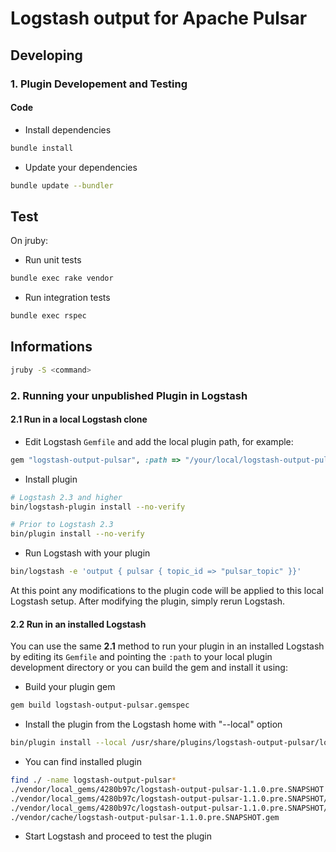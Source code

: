 # Logstash output for Apache Pulsar

## Developing

### 1. Plugin Developement and Testing

#### Code
- Install dependencies

```sh
bundle install
```
- Update your dependencies

```sh
bundle update --bundler
```

## Test

On jruby:
- Run unit tests
```bash
bundle exec rake vendor
```
- Run integration tests
```sh
bundle exec rspec
```

## Informations

```bash
jruby -S <command>
```

### 2. Running your unpublished Plugin in Logstash

#### 2.1 Run in a local Logstash clone

- Edit Logstash `Gemfile` and add the local plugin path, for example:
```ruby
gem "logstash-output-pulsar", :path => "/your/local/logstash-output-pulsar"
```
- Install plugin
```sh
# Logstash 2.3 and higher
bin/logstash-plugin install --no-verify

# Prior to Logstash 2.3
bin/plugin install --no-verify

```
- Run Logstash with your plugin
```sh
bin/logstash -e 'output { pulsar { topic_id => "pulsar_topic" }}'
```
At this point any modifications to the plugin code will be applied to this local Logstash setup. After modifying the plugin, simply rerun Logstash.

#### 2.2 Run in an installed Logstash

You can use the same **2.1** method to run your plugin in an installed Logstash by editing its `Gemfile` and pointing the `:path` to your local plugin development directory or you can build the gem and install it using:

- Build your plugin gem
```sh
gem build logstash-output-pulsar.gemspec
```
- Install the plugin from the Logstash home with "--local" option
```sh
bin/plugin install --local /usr/share/plugins/logstash-output-pulsar/logstash-output-pulsar-1.0.0.gem 
```
- You can find installed plugin
```sh
find ./ -name logstash-output-pulsar*
./vendor/local_gems/4280b97c/logstash-output-pulsar-1.1.0.pre.SNAPSHOT
./vendor/local_gems/4280b97c/logstash-output-pulsar-1.1.0.pre.SNAPSHOT/logstash-output-pulsar.gemspec
./vendor/local_gems/4280b97c/logstash-output-pulsar-1.1.0.pre.SNAPSHOT/lib/logstash-output-pulsar_jars.rb
./vendor/cache/logstash-output-pulsar-1.1.0.pre.SNAPSHOT.gem
```
- Start Logstash and proceed to test the plugin
